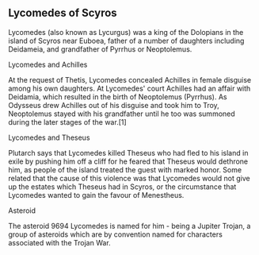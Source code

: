 Lycomedes of Scyros
-------------------
Lycomedes (also known as Lycurgus) was a king of the Dolopians in the island of Scyros near Euboea, father of a number of daughters including Deidameia, and grandfather of Pyrrhus or Neoptolemus.

Lycomedes and Achilles
  
At the request of Thetis, Lycomedes concealed Achilles in female disguise among his own daughters. At Lycomedes' court Achilles had an affair with Deidamia, which resulted in the birth of Neoptolemus (Pyrrhus). As Odysseus drew Achilles out of his disguise and took him to Troy, Neoptolemus stayed with his grandfather until he too was summoned during the later stages of the war.[1]

Lycomedes and Theseus
  
Plutarch says that Lycomedes killed Theseus who had fled to his island in exile by pushing him off a cliff for he feared that Theseus would dethrone him, as people of the island treated the guest with marked honor. Some related that the cause of this violence was that Lycomedes would not give up the estates which Theseus had in Scyros, or the circumstance that Lycomedes wanted to gain the favour of Menestheus.

Asteroid
  
The asteroid 9694 Lycomedes is named for him - being a Jupiter Trojan, a group of asteroids which are by convention named for characters associated with the Trojan War.
